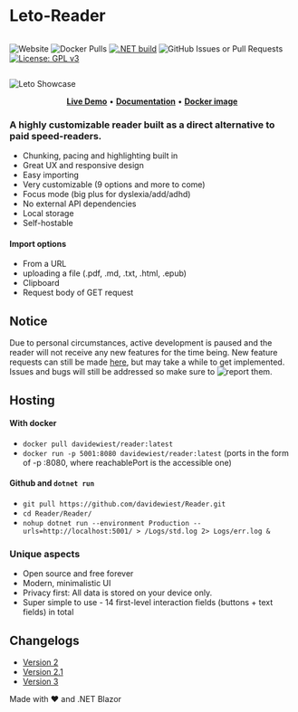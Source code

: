 # Leto-Reader
<div style="display: flex;">
  
![Website](https://img.shields.io/website?url=https%3A%2F%2Fleto.axym.org) ![Docker Pulls](https://img.shields.io/docker/pulls/davidewiest/reader) [![.NET build](https://github.com/Axym-Labs/Axym-Reader/actions/workflows/dotnet-desktop.yml/badge.svg?branch=main)](https://github.com/Axym-Labs/Axym-Reader/actions/workflows/dotnet-desktop.yml) ![GitHub Issues or Pull Requests](https://img.shields.io/github/issues/axym-labs/Axym-Reader) [![License: GPL v3](https://img.shields.io/badge/License-GPLv3-blue.svg)](https://www.gnu.org/licenses/gpl-3.0)

</div>

![Leto Showcase](Showcase-min.gif)

<p align="center" style="align-items: center">
    <a href="https://leto.axym.org/read" target="_blank"><b>Live Demo</b></a> •
    <a href="https://github.com/Axym-Labs/Leto-Reader/wiki" target="_blank"><b>Documentation</b></a> •
    <a href="https://hub.docker.com/r/davidewiest/reader"><b>Docker image</b></a>
</p>

### A highly customizable reader built as a direct alternative to paid speed-readers.
- Chunking, pacing and highlighting built in
- Great UX and responsive design
- Easy importing
- Very customizable (9 options and more to come)
- Focus mode (big plus for dyslexia/add/adhd)
- No external API dependencies
- Local storage
- Self-hostable

#### Import options
- From a URL
- uploading a file (.pdf, .md, .txt, .html, .epub)
- Clipboard
- Request body of GET request

## Notice
Due to personal circumstances, active development is paused and the reader will not receive any new features for the time being. New feature requests can still be made [here](https://reader.canny.io/), but may take a while to get implemented. Issues and bugs will still be addressed so make sure to ![report](https://github.com/Axym-Labs/Leto-Reader/issues) them.


## Hosting
#### With docker
- `docker pull davidewiest/reader:latest`
- `docker run -p 5001:8080 davidewiest/reader:latest` (ports in the form of -p <reachablePort>:8080, where reachablePort is the accessible one)

#### Github and `dotnet run`
- `git pull https://github.com/davidewiest/Reader.git`
- `cd Reader/Reader/`
- `nohup dotnet run --environment Production --urls=http://localhost:5001/ > /Logs/std.log 2> Logs/err.log &`

### Unique aspects
- Open source and free forever
- Modern, minimalistic UI
- Privacy first: All data is stored on your device only.
- Super simple to use - 14 first-level interaction fields (buttons + text fields) in total


## Changelogs
- [Version 2](https://github.com/Axym-Labs/Axym-Reader/wiki/Changelog-Version-2)
- [Version 2.1](https://github.com/Axym-Labs/Axym-Reader/wiki/Changelog-Version-2.1)
- [Version 3](https://github.com/Axym-Labs/Axym-Reader/wiki/Changelog-Version-3)


Made with ❤️ and .NET Blazor
